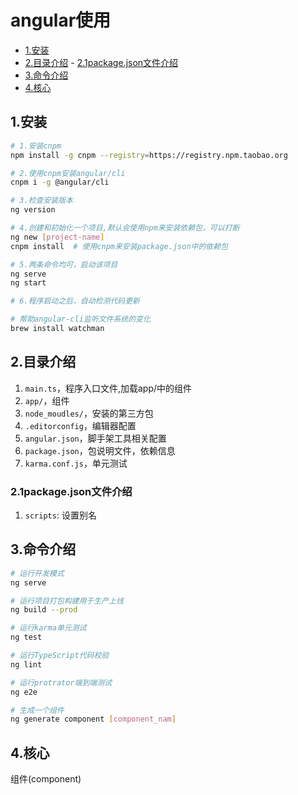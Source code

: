 # angular使用

<!-- vim-markdown-toc Marked -->

* [1.安装](#1.安装)
* [2.目录介绍](#2.目录介绍)
        - [2.1package.json文件介绍](#2.1package.json文件介绍)
* [3.命令介绍](#3.命令介绍)
* [4.核心](#4.核心)

<!-- vim-markdown-toc -->

## 1.安装

```sh
# 1.安装cnpm
npm install -g cnpm --registry=https://registry.npm.taobao.org

# 2.使用cnpm安装angular/cli
cnpm i -g @angular/cli

# 3.检查安装版本
ng version

# 4.创建和初始化一个项目,默认会使用npm来安装依赖包，可以打断
ng new [project-name]
cnpm install  # 使用cnpm来安装package.json中的依赖包

# 5.两条命令均可，启动该项目
ng serve
ng start

# 6.程序启动之后，自动检测代码更新

# 帮助angular-cli监听文件系统的变化
brew install watchman
```

## 2.目录介绍

1. `main.ts`，程序入口文件,加载app/中的组件
2. `app/`，组件
3. `node_moudles/`，安装的第三方包
4. `.editorconfig`，编辑器配置
5. `angular.json`，脚手架工具相关配置
6. `package.json`，包说明文件，依赖信息
7. `karma.conf.js`，单元测试

### 2.1package.json文件介绍

1. `scripts`: 设置别名

## 3.命令介绍

```sh
# 运行开发模式
ng serve

# 运行项目打包构建用于生产上线
ng build --prod

# 运行karma单元测试
ng test

# 运行TypeScript代码校验
ng lint

# 运行protrator端到端测试
ng e2e

# 生成一个组件
ng generate component [component_nam]
```

## 4.核心

组件(component)
